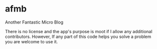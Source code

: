 # afmb
Another Fantastic Micro Blog

There is no license and the app's purpose is moot if I allow any additional contributors.
However, If any part of this code helps you solve a problem you are welcome to use it.
